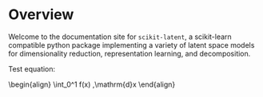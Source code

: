 # Overview

Welcome to the documentation site for `scikit-latent`, a scikit-learn compatible python package implementing a variety
of latent space models for dimensionality reduction, representation learning, and decomposition.

Test equation:

\\begin{align} \\int_0^1 f(x) ,\\mathrm{d}x \\end{align}
